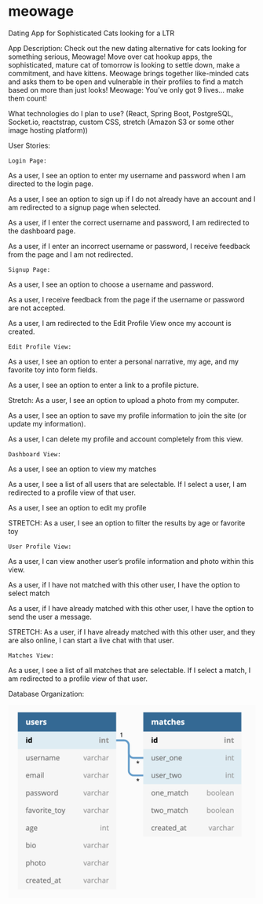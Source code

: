 # meowage
Dating App for Sophisticated Cats looking for a LTR


App Description:  Check out the new dating alternative for cats looking for something serious, Meowage!  Move over cat hookup apps, the sophisticated, mature cat of tomorrow is looking to settle down, make a commitment, and have kittens.  Meowage brings together like-minded cats and asks them to be open and vulnerable in their profiles to find a match based on more than just looks!  Meowage:  You’ve only got 9 lives… make them count!

What technologies do I plan to use? (React, Spring Boot, PostgreSQL, Socket.io, reactstrap, custom CSS, stretch (Amazon S3 or some other image hosting platform))

User Stories:

	Login Page:
	
As a user, I see an option to enter my username and password when I am directed to the login page.

As a user, I see an option to sign up if I do not already have an account and I am redirected to a signup page when selected.

As a user, if I enter the correct username and password, I am redirected to the dashboard page.

As a user, if I enter an incorrect username or password, I receive feedback from the page and I am not redirected.

	Signup Page:
	
As a user, I see an option to choose a username and password.

As a user, I receive feedback from the page if the username or password are not accepted.

As a user, I am redirected to the Edit Profile View once my account is created.

	Edit Profile View:
	
As a user, I see an option to enter a personal narrative, my age, and my favorite toy into form fields.

As a user, I see an option to enter a link to a profile picture.

Stretch: As a user, I see an option to upload a photo from my computer.

As a user, I see an option to save my profile information to join the site (or update my information).

As a user, I can delete my profile and account completely from this view.

	Dashboard View:
	
As a user, I see an option to view my matches

As a user, I see a list of all users that are selectable.  If I select a user, I am redirected to a profile view of that user.

As a user, I see an option to edit my profile

STRETCH: As a user, I see an option to filter the results by age or favorite toy

	User Profile View:
	
As a user, I can view another user’s profile information and photo within this view.

As a user, if I have not matched with this other user, I have the option to select match

As a user, if I have already matched with this other user, I have the option to send the user a message.

STRETCH: As a user, if I have already matched with this other user, and they are also online, I can start a live chat with that user.

	Matches View:
	
As a user, I see a list of all matches that are selectable.  If I select a match, I am redirected to a profile view of that user.

Database Organization:

<img src="Screen Shot 2019-08-22 at 2.10.47 PM.png"/>
